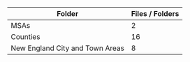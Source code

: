 | Folder                          |   Files / Folders |
|---------------------------------|-------------------|
| MSAs                            |                 2 |
| Counties                        |                16 |
| New England City and Town Areas |                 8 |